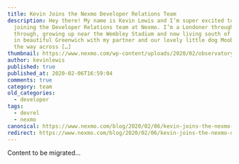 ```yaml
---
title: Kevin Joins the Nexmo Developer Relations Team
description: Hey there! My name is Kevin Lewis and I’m super excited to be
  joining the Developer Relations team at Nexmo. I’m a Londoner through and
  through, growing up near the Wembley Stadium and now living south of the river
  in beautiful Greenwich with my partner and our lovely little dog Moobean. On
  the way across […]
thumbnail: https://www.nexmo.com/wp-content/uploads/2020/02/observatory.jpg
author: kevinlewis
published: true
published_at: 2020-02-06T16:59:04
comments: true
category: team
old_categories:
  - developer
tags:
  - devrel
  - nexmo
canonical: https://www.nexmo.com/blog/2020/02/06/kevin-joins-the-nexmo-developer-relations-team
redirect: https://www.nexmo.com/blog/2020/02/06/kevin-joins-the-nexmo-developer-relations-team
---
```

Content to be migrated...